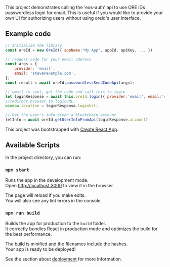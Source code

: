 This project demonstrates calling the 'eos-auth' api to use ORE IDs passwordless login for email.
This is useful if you would like to provide your own UI for authorizing users without using oreid's user interface.

## Example code

```javascript
// Initialize the library
const oreId = new OreId({ appName:"My App", appId, apiKey, ... })

// request code for your email address
const args = {
    provider: 'email',
    email: 'steve@example.com',
};
const result = await oreId.passwordlessSendCodeApi(args);

// email is sent, get the code and call this to login
let loginResponse = await this.oreId.login({ provider:'email', email:'steve@example.com', codeFromEmail, chainNetwork:'eos_kylin' });
//redirect browser to loginURL
window.location = loginResponse.loginUrl;

// Get the user's info given a blockchain account
letInfo = await oreId.getUserInfoFromApi(loginResponse.account)
```

This project was bootstrapped with [Create React App](https://github.com/facebook/create-react-app).

## Available Scripts

In the project directory, you can run:

### `npm start`

Runs the app in the development mode.<br>
Open [http://localhost:3000](http://localhost:3000) to view it in the browser.

The page will reload if you make edits.<br>
You will also see any lint errors in the console.

### `npm run build`

Builds the app for production to the `build` folder.<br>
It correctly bundles React in production mode and optimizes the build for the best performance.

The build is minified and the filenames include the hashes.<br>
Your app is ready to be deployed!

See the section about [deployment](https://facebook.github.io/create-react-app/docs/deployment) for more information.
